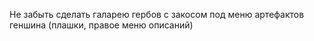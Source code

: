 Не забыть сделать галарею гербов с закосом под меню артефактов геншина (плашки, правое меню описаний)
